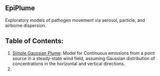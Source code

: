 ## EpiPlume
Exploratory models of pathogen movement via aerosol, particle, and airborne dispersion.  
   
## Table of Contents:  
1. [Simple Gaussian Plume](https://github.com/JMHumphreys/EpiPlume/blob/main/docs/gaussian_plume.md): Model for Continuous emissions from a point source in a steady-state wind field, assuming Gaussian distribution of concentrations in the horizontal and vertical directions.  
2. 